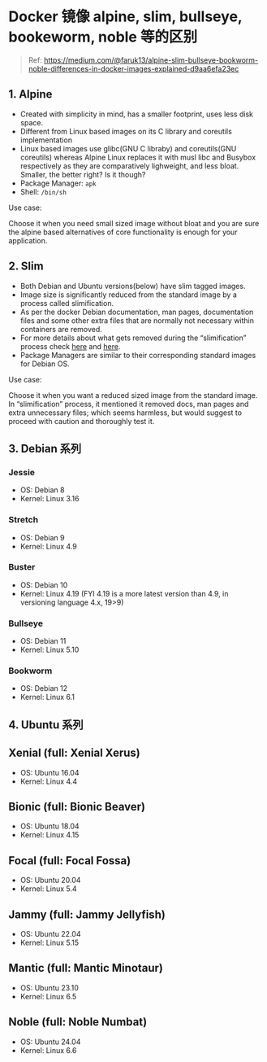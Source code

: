 # Docker 镜像 alpine, slim, bullseye, bookeworm, noble 等的区别

> Ref: <https://medium.com/@faruk13/alpine-slim-bullseye-bookworm-noble-differences-in-docker-images-explained-d9aa6efa23ec>

## 1. Alpine

- Created with simplicity in mind, has a smaller footprint, uses less disk space.
- Different from Linux based images on its C library and coreutils implementation
- Linux based images use glibc(GNU C libraby) and coreutils(GNU coreutils) whereas Alpine Linux replaces it with musl libc and Busybox respectively as they are comparatively lighweight, and less bloat. Smaller, the better right? Is it though?
- Package Manager: `apk`
- Shell: `/bin/sh`

Use case:

Choose it when you need small sized image without bloat and you are sure the alpine based alternatives of core functionality is enough for your application.

## 2. Slim

- Both Debian and Ubuntu versions(below) have slim tagged images.
- Image size is significantly reduced from the standard image by a process called slimification.
- As per the docker Debian documentation, man pages, documentation files and some other extra files that are normally not necessary within containers are removed.
- For more details about what gets removed during the “slimification” process check [here](https://github.com/debuerreotype/debuerreotype/blob/master/scripts/.slimify-excludes) and [here](https://github.com/debuerreotype/debuerreotype/blob/master/scripts/.slimify-includes).
- Package Managers are similar to their corresponding standard images for Debian OS.

Use case:

Choose it when you want a reduced sized image from the standard image. In “slimification” process, it mentioned it removed docs, man pages and extra unnecessary files; which seems harmless, but would suggest to proceed with caution and thoroughly test it.

## 3. Debian 系列

### Jessie

- OS: Debian 8
- Kernel: Linux 3.16

### Stretch

- OS: Debian 9
- Kernel: Linux 4.9

### Buster

- OS: Debian 10
- Kernel: Linux 4.19 (FYI 4.19 is a more latest version than 4.9, in versioning language 4.x, 19>9)

### Bullseye

- OS: Debian 11
- Kernel: Linux 5.10

### Bookworm

- OS: Debian 12
- Kernel: Linux 6.1

## 4. Ubuntu 系列

## Xenial (full: Xenial Xerus)

- OS: Ubuntu 16.04
- Kernel: Linux 4.4

## Bionic (full: Bionic Beaver)

- OS: Ubuntu 18.04
- Kernel: Linux 4.15

## Focal (full: Focal Fossa)

- OS: Ubuntu 20.04
- Kernel: Linux 5.4

## Jammy (full: Jammy Jellyfish)

- OS: Ubuntu 22.04
- Kernel: Linux 5.15

## Mantic (full: Mantic Minotaur)

- OS: Ubuntu 23.10
- Kernel: Linux 6.5

## Noble (full: Noble Numbat)

- OS: Ubuntu 24.04
- Kernel: Linux 6.6
